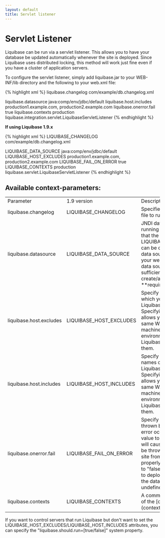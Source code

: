 ```yaml
---
layout: default
title: Servlet listener
---
```


# Servlet Listener #

Liquibase can be run via a servlet listener. This allows you to have your database be updated automatically whenever the site is deployed. Since Liquibase uses distributed locking, this method will work just fine even if you have a cluster of application servers.

To configure the servlet listener, simply add liquibase.jar to your WEB-INF/lib directory and the following to your web.xml file:

{% highlight xml %}
<context-param>
    <param-name>liquibase.changelog</param-name>
    <param-value>com/example/db.changelog.xml</param-value>
</context-param>

<context-param>
    <param-name>liquibase.datasource</param-name>
    <param-value>java:comp/env/jdbc/default</param-value>
</context-param>

<context-param>
    <param-name>liquibase.host.includes</param-name>
    <param-value>production1.example.com, production2.example.com</param-value>
</context-param>

<context-param>
    <param-name>liquibase.onerror.fail</param-name>
    <param-value>true</param-value>
</context-param>

<context-param>
    <param-name>liquibase.contexts</param-name>
    <param-value>production</param-value>
</context-param>

<listener>
    <listener-class>liquibase.integration.servlet.LiquibaseServletListener</listener-class>
</listener>
{% endhighlight %}


**If using Liquibase 1.9.x**

{% highlight xml %}
<context-param>
    <param-name>LIQUIBASE_CHANGELOG</param-name>
    <param-value>com/example/db.changelog.xml</param-value>
</context-param>

<context-param>
    <param-name>LIQUIBASE_DATA_SOURCE</param-name>
    <param-value>java:comp/env/jdbc/default</param-value>
</context-param>

<context-param>
    <param-name>LIQUIBASE_HOST_EXCLUDES</param-name>
    <param-value>production1.example.com, production2.example.com</param-value>
</context-param>

<context-param>
    <param-name>LIQUIBASE_FAIL_ON_ERROR</param-name>
    <param-value>true</param-value>
</context-param>

<context-param>
    <param-name>LIQUIBASE_CONTEXTS</param-name>
    <param-value>production</param-value>
</context-param>

<listener>
    <listener-class>liquibase.servlet.LiquibaseServletListener</listener-class>
</listener>
{% endhighlight %}


## Available context-parameters: ##

<table>
<tr><td>Parameter</td><td>1.9 version</td><td>Description</td></tr>
<tr><td>liquibase.changelog</td><td>LIQUIBASE_CHANGELOG</td><td>Specifies the changelog file to run **required**</td></tr>
<tr><td>liquibase.datasource</td><td>LIQUIBASE_DATA_SOURCE</td><td>JNDI datasource to use for running Liquibase. Note that the LIQUIBASE_DATA_SOURCE can be different than the data source the rest of your web app uses if that data source does not have sufficient privileges to create/alter tables etc. **required**</td></tr>
<tr><td>liquibase.host.excludes</td><td>LIQUIBASE_HOST_EXCLUDES</td><td>Specify host names on which you do NO want Liquibase to run. Specifying this parameter allows you to deploy the same WAR/EAR to multiple machines in different environments and not have Liquibase run on all of them.</td></tr>
<tr><td>liquibase.host.includes</td><td>LIQUIBASE_HOST_INCLUDES</td><td>Specify the ONLY host names on which want Liquibase to run. Specifying this parameter allows you to deploy the same WAR/EAR to multiple machines in different environments and not have Liquibase run on all of them.</td></tr>
<tr><td>liquibase.onerror.fail</td><td>LIQUIBASE_FAIL_ON_ERROR</td><td>Specify if an exception is thrown by Liquibase if an error occurs. Setting the value to "true" (default) will cause the exception to be thrown and keep the site from initializing properly. Setting the value to "false" will allow the site to deploy as normal, but the database will be in an undefined state.</td></tr>
<tr><td>liquibase.contexts</td><td>LIQUIBASE_CONTEXTS</td><td>A comma separated lists of the [contexts](contexts.html) to run in.</td></tr>
</table>

If you want to control servers that run Liquibase but don't want to set the LIQUIBASE_HOST_EXCLUDES/LIQUIBASE_HOST_INCLUDES attributes, you can specify the "liquibase.should.run=\[true/false\]" system property.

